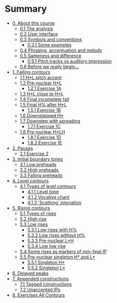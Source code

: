 # Summary

- [0. About this course]()
    - [0.1 The analysis](./0_about_this_course/0_1.md)
    - [0.2 User interface](./0_about_this_course/0_2.md)
    - [0.3 Symbols and conventions](./0_about_this_course/0_3.md)
      - [0.3.1 Some examples](./0_about_this_course/0_3_1.md)
    - [0.4 Phrasing, accentuation and melody](./0_about_this_course/0_4.md)
    - [0.5 Sameness and difference](./0_about_this_course/0_5.md)
      - [0.5.1 Pitch tracks vs auditory impression](./0_about_this_course/0_5_1.md)
    - [0.6 Before we _really_ begin...](./0_about_this_course/0_6.md)
- [1. Falling contours]()
    - [1.1 H*L pitch accent](./1_falling_contours/1_1.md)
    - [1.2 Pre-nuclear H*L](./1_falling_contours/1_2.md)
        - [1.2.1 Exercise 1A](./1_falling_contours/1_2_1.md)
    - [1.3 H\*L close to H\*L](./1_falling_contours/1_3.md)
    - [1.4 Final incomplete fall](./1_falling_contours/1_4.md)
    - [1.5 Final H% after H*L](./1_falling_contours/1_5.md)
        - [1.5.1 Exercise 1B](./1_falling_contours/1_5_1.md)
    - [1.6 Downstepped H*](./1_falling_contours/1_6.md)
    - [1.7 Downstep with spreading](./1_falling_contours/1_7.md)
        - [1.7.1 Exercise 1C](./1_falling_contours/1_7_1.md)
    - [1.8 Pre-nuclear H*LH](./1_falling_contours/1_8.md)
        - [1.8.1 Exercise 1D](./1_falling_contours/1_8_1.md)
        - [1.8.2 Exercise 1E](./1_falling_contours/1_8_2.md)
- [2. Pauses](./2_pauses/2.md)
    - [2.1 Exercise 2](./2_pauses/2_1.md)
- [3. Initial boundary tones]()
    - [3.1 Low preheads](./3_initial_boundary_tones/3_1.md)
    - [3.2 High preheads](./3_initial_boundary_tones/3_2.md)
    - [3.3 Falling preheads](./3_initial_boundary_tones/3_3.md)
- [4. Level contours]()
    - [4.1 Types of level contours](./4_level_contours/4_1.md)
        - [4.1.1 Level tone](./4_level_contours/4_1_1.md)
        - [4.1.2 Vocative chant](./4_level_contours/4_1_2.md)
        - [4.1.3 'Scathing' intonation](./4_level_contours/4_1_3.md)
- [5. Rising contours]()
    - [5.1 Types of rises](./5_rising_contours/5_1.md)
    - [5.2 High rise](./5_rising_contours/5_2.md)
    - [5.3 Low rises](./5_rising_contours/5_3.md) 
        - [5.3.1 Low rises with H%](./5_rising_contours/5_3_1.md)
        - [5.3.2 Low rises without H%](./5_rising_contours/5_3_2.md)
        - [5.3.3 Pre-nuclear L*H](./5_rising_contours/5_3_3.md)
        - [5.3.4 Low low rise](./5_rising_contours/5_3_4.md)
    - [5.4 Some rises as markers of non-final IP](./5_rising_contours/5_4.md)
    - [5.5 Pre-nuclear singleton H* and L*](./5_rising_contours/5_5.md)
        - [5.5.1 Singleton H*](./5_rising_contours/5_5_1.md) 
        - [5.5.2 Singleton L*](./5_rising_contours/5_5_2.md)
- [6. Delayed peaks](./6_delayed_peaks/6.md)
- [7. Appended constructions](./7_appended_constructions/7_0.md)
    - [7.1 Tagged constructions](./7_appended_constructions/7_1.md)
    - [7.2 Unaccented IPs](./7_appended_constructions/7_2.md)
- [8. Exercises All Contours](./8_exercises_all_contours/8.md)
